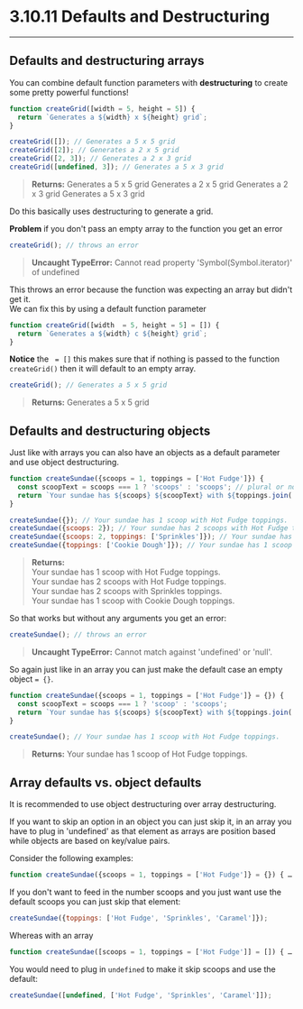 # 3.10.11 Defaults and Destructuring
------------------------------------
## Defaults and destructuring arrays
You can combine default function parameters with **destructuring** to create some pretty powerful functions!

```javascript
function createGrid([width = 5, height = 5]) {
  return `Generates a ${width} x ${height} grid`;
}

createGrid([]); // Generates a 5 x 5 grid
createGrid([2]); // Generates a 2 x 5 grid
createGrid([2, 3]); // Generates a 2 x 3 grid
createGrid([undefined, 3]); // Generates a 5 x 3 grid
```
>__Returns:__
Generates a 5 x 5 grid
Generates a 2 x 5 grid
Generates a 2 x 3 grid
Generates a 5 x 3 grid

Do this basically uses destructuring to generate a grid.

__Problem__
if you don't pass an empty array to the function you get an error
```javascript
createGrid(); // throws an error
```
>__Uncaught TypeError:__ Cannot read property 'Symbol(Symbol.iterator)' of undefined

This throws an error because the function was expecting an array but didn't get it.  
We can fix this by using a default function parameter
```javascript
function createGrid([width  = 5, height = 5] = []) {
  return `Generates a ${width} c ${height} grid`;
}
```
__Notice__ the ` = []` this makes sure that if nothing is passed to the function `createGrid()` then it will default to an empty array.
```javascript
createGrid(); // Generates a 5 x 5 grid
```
>__Returns:__ Generates a 5 x 5 grid
>

## Defaults and destructuring objects
Just like with arrays you can also have an objects as a default parameter and use object destructuring.
```javascript
function createSundae({scoops = 1, toppings = ['Hot Fudge']}) {
  const scoopText = scoops === 1 ? 'scoops' : 'scoops'; // plural or not?
  return `Your sundae has ${scoops} ${scoopText} with ${toppings.join(' and ')} toppings.`;
}

createSundae({}); // Your sundae has 1 scoop with Hot Fudge toppings.
createSundae({scoops: 2}); // Your sundae has 2 scoops with Hot Fudge toppings.
createSundae({scoops: 2, toppings: ['Sprinkles']}); // Your sundae has 2 scoops with Sprinkles toppings.
createSundae({toppings: ['Cookie Dough']}); // Your sundae has 1 scoop with Cookie Dough toppings.
```

> __Returns:__
> <br>Your sundae has 1 scoop with Hot Fudge toppings.
> <br>Your sundae has 2 scoops with Hot Fudge toppings.
> <br>Your sundae has 2 scoops with Sprinkles toppings.
> <br>Your sundae has 1 scoop with Cookie Dough toppings.

So that works but without any arguments you get an error:

```javascript
createSundae(); // throws an error
```
>__Uncaught TypeError:__ Cannot match against 'undefined' or 'null'.

So again just like in an array you can just make the default case an empty object `= {}`.
```javascript
function createSundae({scoops = 1, toppings = ['Hot Fudge']} = {}) {
  const scoopText = scoops === 1 ? 'scoop' : 'scoops';
  return `Your sundae has ${scoops} ${scoopText} with ${toppings.join(' and ')} toppings.`;
}
```
```javascript
createSundae(); // Your sundae has 1 scoop with Hot Fudge toppings.
```
>__Returns:__ Your sundae has 1 scoop of Hot Fudge toppings.

## Array defaults vs. object defaults

It is recommended to use object destructuring over array destructuring.

If you want to skip an option in an object you can just skip it, in an array you have to plug in 'undefined' as that element as arrays are position based while objects are based on key/value pairs.

Consider the following examples:
```javascript
function createSundae({scoops = 1, toppings = ['Hot Fudge']} = {}) { … }
```
If you don't want to feed in the number scoops and you just want use the default scoops you can just skip that element:
```javascript
createSundae({toppings: ['Hot Fudge', 'Sprinkles', 'Caramel']});
```
Whereas with an array
```javascript
function createSundae([scoops = 1, toppings = ['Hot Fudge']] = []) { … }
```
You would need to plug in `undefined` to make it skip scoops and use the default:
```javascript
createSundae([undefined, ['Hot Fudge', 'Sprinkles', 'Caramel']]);
```
